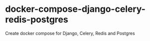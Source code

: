# docker-compose-django-celery-redis-postgres

Create docker compose for Django, Celery, Redis and Postgres
